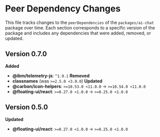 # Peer Dependency Changes

This file tracks changes to the `peerDependencies` of the `packages/ai-chat` package over time.
Each section corresponds to a specific version of the package and includes any dependencies that were added, removed, or updated.



## Version 0.7.0

**Added**
- **@ibm/telemetry-js**: `^1.9.1`
**Removed**
- **classnames** (was `>=2.5.0 <3.0.0`)
**Updated**
- **@carbon/icon-helpers**: `>=10.53.0 <11.0.0` → `>=10.54.0 <11.0.0`
- **@floating-ui/react**: `>=0.27.0 <1.0.0` → `>=0.25.0 <1.0.0`

## Version 0.5.0

**Updated**

- **@floating-ui/react**: `>=0.27.0 <1.0.0` → `>=0.25.0 <1.0.0`
